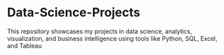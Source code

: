 # Data-Science-Projects
This repository showcases my projects in data science, analytics, visualization, and business intelligence using tools like Python, SQL, Excel, and Tableau

